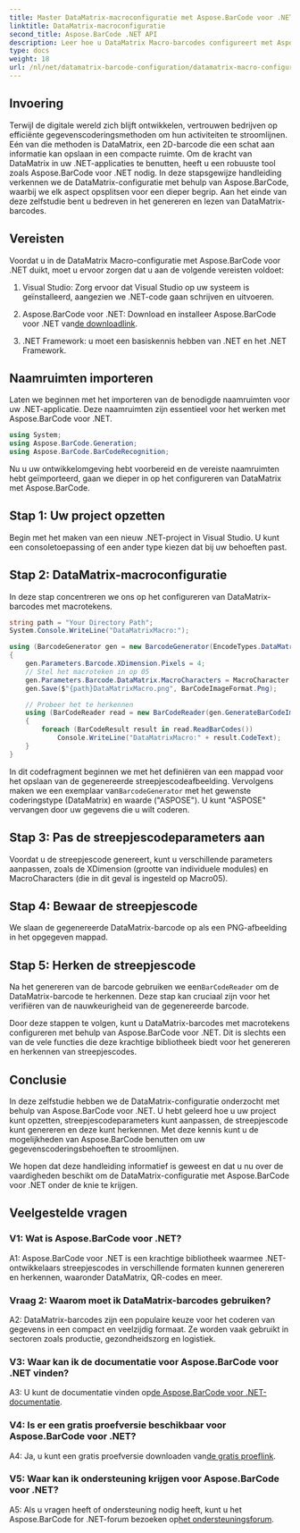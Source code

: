 ```yaml
---
title: Master DataMatrix-macroconfiguratie met Aspose.BarCode voor .NET
linktitle: DataMatrix-macroconfiguratie
second_title: Aspose.BarCode .NET API
description: Leer hoe u DataMatrix Macro-barcodes configureert met Aspose.BarCode voor .NET. Genereer, pas aan en herken DataMatrix-barcodes in uw .NET-applicaties.
type: docs
weight: 18
url: /nl/net/datamatrix-barcode-configuration/datamatrix-macro-configuration/
---
```

## Invoering

Terwijl de digitale wereld zich blijft ontwikkelen, vertrouwen bedrijven op efficiënte gegevenscoderingsmethoden om hun activiteiten te stroomlijnen. Eén van die methoden is DataMatrix, een 2D-barcode die een schat aan informatie kan opslaan in een compacte ruimte. Om de kracht van DataMatrix in uw .NET-applicaties te benutten, heeft u een robuuste tool zoals Aspose.BarCode voor .NET nodig. In deze stapsgewijze handleiding verkennen we de DataMatrix-configuratie met behulp van Aspose.BarCode, waarbij we elk aspect opsplitsen voor een dieper begrip. Aan het einde van deze zelfstudie bent u bedreven in het genereren en lezen van DataMatrix-barcodes.

## Vereisten

Voordat u in de DataMatrix Macro-configuratie met Aspose.BarCode voor .NET duikt, moet u ervoor zorgen dat u aan de volgende vereisten voldoet:

1. Visual Studio: Zorg ervoor dat Visual Studio op uw systeem is geïnstalleerd, aangezien we .NET-code gaan schrijven en uitvoeren.

2.  Aspose.BarCode voor .NET: Download en installeer Aspose.BarCode voor .NET van[de downloadlink](https://releases.aspose.com/barcode/net/).

3. .NET Framework: u moet een basiskennis hebben van .NET en het .NET Framework.

## Naamruimten importeren

Laten we beginnen met het importeren van de benodigde naamruimten voor uw .NET-applicatie. Deze naamruimten zijn essentieel voor het werken met Aspose.BarCode voor .NET.

```csharp
using System;
using Aspose.BarCode.Generation;
using Aspose.BarCode.BarCodeRecognition;
```

Nu u uw ontwikkelomgeving hebt voorbereid en de vereiste naamruimten hebt geïmporteerd, gaan we dieper in op het configureren van DataMatrix met Aspose.BarCode.

## Stap 1: Uw project opzetten

Begin met het maken van een nieuw .NET-project in Visual Studio. U kunt een consoletoepassing of een ander type kiezen dat bij uw behoeften past.

## Stap 2: DataMatrix-macroconfiguratie

In deze stap concentreren we ons op het configureren van DataMatrix-barcodes met macrotekens.

```csharp
string path = "Your Directory Path";
System.Console.WriteLine("DataMatrixMacro:");

using (BarcodeGenerator gen = new BarcodeGenerator(EncodeTypes.DataMatrix, "ASPOSE"))
{
    gen.Parameters.Barcode.XDimension.Pixels = 4;
    // Stel het macroteken in op 05
    gen.Parameters.Barcode.DataMatrix.MacroCharacters = MacroCharacter.Macro05;
    gen.Save($"{path}DataMatrixMacro.png", BarCodeImageFormat.Png);

    // Probeer het te herkennen
    using (BarCodeReader read = new BarCodeReader(gen.GenerateBarCodeImage(), DecodeType.DataMatrix))
    {
        foreach (BarCodeResult result in read.ReadBarCodes())
            Console.WriteLine("DataMatrixMacro:" + result.CodeText);
    }
}
```

 In dit codefragment beginnen we met het definiëren van een mappad voor het opslaan van de gegenereerde streepjescodeafbeelding. Vervolgens maken we een exemplaar van`BarcodeGenerator` met het gewenste coderingstype (DataMatrix) en waarde ("ASPOSE"). U kunt "ASPOSE" vervangen door uw gegevens die u wilt coderen.

## Stap 3: Pas de streepjescodeparameters aan

Voordat u de streepjescode genereert, kunt u verschillende parameters aanpassen, zoals de XDimension (grootte van individuele modules) en MacroCharacters (die in dit geval is ingesteld op Macro05).

## Stap 4: Bewaar de streepjescode

We slaan de gegenereerde DataMatrix-barcode op als een PNG-afbeelding in het opgegeven mappad.

## Stap 5: Herken de streepjescode

 Na het genereren van de barcode gebruiken we een`BarCodeReader` om de DataMatrix-barcode te herkennen. Deze stap kan cruciaal zijn voor het verifiëren van de nauwkeurigheid van de gegenereerde barcode.

Door deze stappen te volgen, kunt u DataMatrix-barcodes met macrotekens configureren met behulp van Aspose.BarCode voor .NET. Dit is slechts een van de vele functies die deze krachtige bibliotheek biedt voor het genereren en herkennen van streepjescodes.

## Conclusie

In deze zelfstudie hebben we de DataMatrix-configuratie onderzocht met behulp van Aspose.BarCode voor .NET. U hebt geleerd hoe u uw project kunt opzetten, streepjescodeparameters kunt aanpassen, de streepjescode kunt genereren en deze kunt herkennen. Met deze kennis kunt u de mogelijkheden van Aspose.BarCode benutten om uw gegevenscoderingsbehoeften te stroomlijnen.

We hopen dat deze handleiding informatief is geweest en dat u nu over de vaardigheden beschikt om de DataMatrix-configuratie met Aspose.BarCode voor .NET onder de knie te krijgen.

## Veelgestelde vragen

### V1: Wat is Aspose.BarCode voor .NET?

A1: Aspose.BarCode voor .NET is een krachtige bibliotheek waarmee .NET-ontwikkelaars streepjescodes in verschillende formaten kunnen genereren en herkennen, waaronder DataMatrix, QR-codes en meer.

### Vraag 2: Waarom moet ik DataMatrix-barcodes gebruiken?

A2: DataMatrix-barcodes zijn een populaire keuze voor het coderen van gegevens in een compact en veelzijdig formaat. Ze worden vaak gebruikt in sectoren zoals productie, gezondheidszorg en logistiek.

### V3: Waar kan ik de documentatie voor Aspose.BarCode voor .NET vinden?

 A3: U kunt de documentatie vinden op[de Aspose.BarCode voor .NET-documentatie](https://reference.aspose.com/barcode/net/).

### V4: Is er een gratis proefversie beschikbaar voor Aspose.BarCode voor .NET?

 A4: Ja, u kunt een gratis proefversie downloaden van[de gratis proeflink](https://releases.aspose.com/).

### V5: Waar kan ik ondersteuning krijgen voor Aspose.BarCode voor .NET?

 A5: Als u vragen heeft of ondersteuning nodig heeft, kunt u het Aspose.BarCode for .NET-forum bezoeken op[het ondersteuningsforum](https://forum.aspose.com/c/barcode/13).